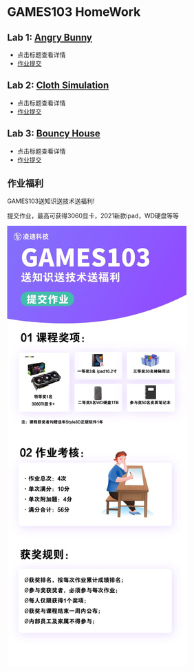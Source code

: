 # GAMES103 HomeWork 
## Lab 1: [Angry Bunny](./HW1/) 

- 点击标题查看详情
- [作业提交](http://www.smartchair.org/GAMES103)

## Lab 2: [Cloth Simulation](./HW2/) 

- 点击标题查看详情
- [作业提交](http://www.smartchair.org/GAMES103)

## Lab 3: [Bouncy House](./HW3/) 

- 点击标题查看详情
- [作业提交](http://www.smartchair.org/GAMES103)

## 作业福利

GAMES103送知识送技术送福利!

提交作业，最高可获得3060显卡，2021新款ipad，WD硬盘等等


<!-- <img src="./hw_prize.jpg" alt="aa"  height="800" align = center/> -->
![pic](./hw_prize.jpg)
